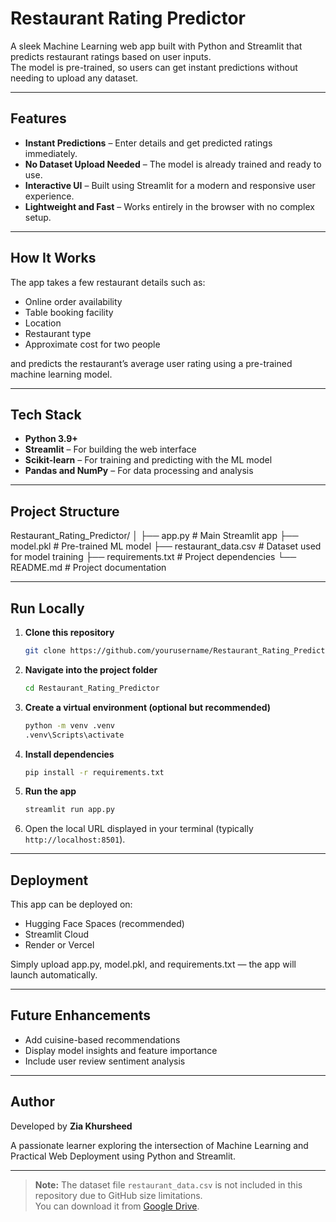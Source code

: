 # Restaurant Rating Predictor

A sleek Machine Learning web app built with Python and Streamlit that predicts restaurant ratings based on user inputs.  
The model is pre-trained, so users can get instant predictions without needing to upload any dataset.

---

## Features

- **Instant Predictions** – Enter details and get predicted ratings immediately.  
- **No Dataset Upload Needed** – The model is already trained and ready to use.  
- **Interactive UI** – Built using Streamlit for a modern and responsive user experience.  
- **Lightweight and Fast** – Works entirely in the browser with no complex setup.  

---

## How It Works

The app takes a few restaurant details such as:

- Online order availability  
- Table booking facility  
- Location  
- Restaurant type  
- Approximate cost for two people  

and predicts the restaurant’s average user rating using a pre-trained machine learning model.

---

## Tech Stack

- **Python 3.9+**  
- **Streamlit** – For building the web interface  
- **Scikit-learn** – For training and predicting with the ML model  
- **Pandas and NumPy** – For data processing and analysis  

---

## Project Structure

Restaurant_Rating_Predictor/
│
├── app.py # Main Streamlit app
├── model.pkl # Pre-trained ML model
├── restaurant_data.csv # Dataset used for model training
├── requirements.txt # Project dependencies
└── README.md # Project documentation

---

## Run Locally

1. **Clone this repository**
   ```bash
   git clone https://github.com/yourusername/Restaurant_Rating_Predictor.git
   ```

2. **Navigate into the project folder**
   ```bash
   cd Restaurant_Rating_Predictor
   ```

3. **Create a virtual environment (optional but recommended)**
   ```bash
   python -m venv .venv
   .venv\Scripts\activate
   ```

4. **Install dependencies**
   ```bash
   pip install -r requirements.txt
   ```

5. **Run the app**
   ```bash
   streamlit run app.py
   ```

6. Open the local URL displayed in your terminal (typically `http://localhost:8501`).

---


## Deployment

This app can be deployed on:

- Hugging Face Spaces
 (recommended)
- Streamlit Cloud
- Render or Vercel

Simply upload app.py, model.pkl, and requirements.txt — the app will launch automatically.

---

## Future Enhancements

- Add cuisine-based recommendations
- Display model insights and feature importance
- Include user review sentiment analysis

---

## Author

Developed by **Zia Khursheed**  

A passionate learner exploring the intersection of Machine Learning and Practical Web Deployment using Python and Streamlit.


---

> **Note:** The dataset file `restaurant_data.csv` is not included in this repository due to GitHub size limitations.  
> You can download it from [Google Drive](https://drive.google.com/file/d/1ug2-ka6VMmBH_GQ-yyOh28gu7HfaN2Z3/view?usp=sharing).
